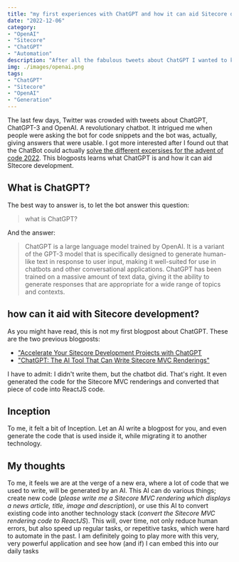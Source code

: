 ```yaml
---
title: "my first experiences with ChatGPT and how it can aid Sitecore development"
date: "2022-12-06"
category:
- "OpenAI"
- "Sitecore"
- "ChatGPT"
- "Automation"
description: "After all the fabulous tweets about ChatGPT I wanted to know how this worked and could aid Sitecore development"
img: ./images/openai.png
tags:
- "ChatGPT"
- "Sitecore"
- "OpenAI"
- "Generation"
---
```

The last few days, Twitter was crowded with tweets about ChatGPT, ChatGPT-3 and OpenAI. A revolutionary chatbot. It intrigued me when people were asking the bot for code snippets and the bot was, actually, giving answers that were usable. I got more interested after I found out that the ChatBot could actually [solve the different excersises for the advent of code 2022](https://note89.github.io/the-advent-of-code-ai-edition/). This blogposts learns what ChatGPT is and how it can aid SItecore development.

## What is ChatGPT?

The best way to answer is, to let the bot answer this question:

> what is ChatGPT?

And the answer:

> ChatGPT is a large language model trained by OpenAI. It is a variant of the GPT-3 model that is specifically designed to generate human-like text in response to user input, making it well-suited for use in chatbots and other conversational applications. ChatGPT has been trained on a massive amount of text data, giving it the ability to generate responses that are appropriate for a wide range of topics and contexts.

## how can it aid with Sitecore development?

As you might have read, this is not my first blogpost about ChatGPT. These are the two previous blogposts:

- ["Accelerate Your Sitecore Development Projects with ChatGPT](../accelerate-your-sitecore-development-projects-with-chatgpt)
- ["ChatGPT: The AI Tool That Can Write Sitecore MVC Renderings"](../chatgpt-the-ai-tool-that-can-write-sitecore-renderings/)

I have to admit: I didn't write them, but the chatbot did. That's right. It even generated the code for the Sitecore MVC renderings and converted that piece of code into ReactJS code.

## Inception

To me, it felt a bit of Inception. Let an AI write a blogpost for you, and even generate the code that is used inside it, while migrating it to another technology.

## My thoughts

To me, it feels we are at the verge of a new era, where a lot of code that we used to write, will be generated by an AI. This AI can do various things; create new code (*please write me a Sitecore MVC rendering which displays a news article, title, image and description*), or use this AI to convert existing code into another technology stack (*convert the Sitecore MVC rendering code to ReactJS*). This will, over time, not only reduce human errors, but also speed up regular tasks, or repetitive tasks, which were hard to automate in the past. I am definitely going to play more with this very, very powerful application and see how (and if) I can embed this into our daily tasks


